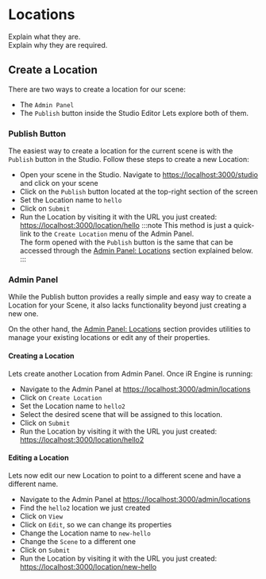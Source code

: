 # Locations
Explain what they are.  
Explain why they are required.

## Create a Location
There are two ways to create a location for our scene:
- The `Admin Panel`
- The `Publish` button inside the Studio Editor
Lets explore both of them.

### Publish Button
The easiest way to create a location for the current scene is with the `Publish` button in the Studio.
Follow these steps to create a new Location:
- Open your scene in the Studio. Navigate to [https://localhost:3000/studio](https://localhost:3000/studio) and click on your scene
- Click on the `Publish` button located at the top-right section of the screen
- Set the Location name to `hello`  
- Click on `Submit`
- Run the Location by visiting it with the URL you just created: [https://localhost:3000/location/hello](https://localhost:3000/location/hello)
:::note
This method is just a quick-link to the `Create Location` menu of the Admin Panel.  
The form opened with the `Publish` button is the same that can be accessed through the [Admin Panel: Locations](https://localhost:3000/admin/locations) section explained below.
:::

### Admin Panel
While the Publish button provides a really simple and easy way to create a Location for your Scene, it also lacks functionality beyond just creating a new one.

On the other hand, the [Admin Panel: Locations](https://localhost:3000/admin/locations) section provides utilities to manage your existing locations or edit any of their properties.

#### Creating a Location
Lets create another Location from Admin Panel. Once iR Engine is running:  
- Navigate to the Admin Panel at [https://localhost:3000/admin/locations](https://localhost:3000/admin/locations)  
- Click on `Create Location`
- Set the Location name to `hello2`  
- Select the desired scene that will be assigned to this location.
- Click on `Submit`
- Run the Location by visiting it with the URL you just created: [https://localhost:3000/location/hello2](https://localhost:3000/location/hello2)

#### Editing a Location
Lets now edit our new Location to point to a different scene and have a different name.
- Navigate to the Admin Panel at [https://localhost:3000/admin/locations](https://localhost:3000/admin/locations)
- Find the `hello2` location we just created
- Click on `View`
- Click on `Edit`, so we can change its properties
- Change the Location name to `new-hello`
- Change the `Scene` to a different one
- Click on `Submit`
- Run the Location by visiting it with the URL you just created: [https://localhost:3000/location/new-hello](https://localhost:3000/location/new-hello)

